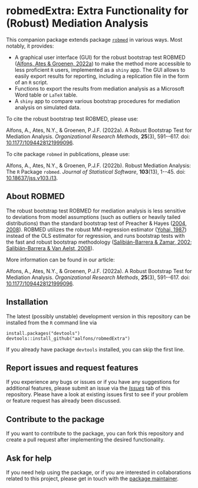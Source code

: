 # robmedExtra: Extra Functionality for (Robust) Mediation Analysis

This companion package extends package [`robmed`](https://github.com/aalfons/robmed) in various ways.  Most notably, it provides:

- A graphical user interface (GUI) for the robust bootstrap test ROBMED ([Alfons, Ates & Groenen, 2022a](https://doi.org/10.1177/1094428121999096)) to make the method more accessible to less proficient `R` users, implemented as a `shiny` app. The GUI allows to easily export results for reporting, including a replication file in the form of an `R` script.
- Functions to export the results from mediation analysis as a Microsoft Word table or `LaTeX` table.
- A `shiny` app to compare various bootstrap procedures for mediation analysis on simulated data.

To cite the robust bootstrap test ROBMED, please use:

Alfons, A., Ates, N.Y., & Groenen, P.J.F. (2022a). A Robust Bootstrap Test for Mediation Analysis. *Organizational Research Methods*, **25**(3), 591--617. doi: [10.1177/1094428121999096](https://doi.org/10.1177/1094428121999096).

To cite package `robmed` in publications, please use:

Alfons, A., Ates, N.Y., & Groenen, P.J.F. (2022b). Robust Mediation Analysis: The `R` Package `robmed`. *Journal of Statistical Software*, **103**(13), 1--45. doi: [10.18637/jss.v103.i13](https://doi.org/10.18637/jss.v103.i13).


## About ROBMED

The robust bootstrap test ROBMED for mediation analysis is less sensitive to deviations from model assumptions (such as outliers or heavily tailed distributions) than the standard bootstrap test of Preacher & Hayes ([2004](https://doi.org/10.3758/BF03206553), [2008](https://doi.org/10.3758/BRM.40.3.879)).  ROBMED utilizes the robust MM-regression estimator ([Yohai, 1987](https://doi.org/10.1214/aos/1176350366)) instead of the OLS estimator for regression, and runs bootstrap tests with the fast and robust bootstrap methodology ([Salibián-Barrera & Zamar, 2002](https://doi.org/10.1214/aos/1021379865); [Salibián-Barrera & Van Aelst, 2008](https://doi.org/10.1016/j.csda.2008.05.007)).

More information can be found in our article:

Alfons, A., Ates, N.Y., & Groenen, P.J.F. (2022a). A Robust Bootstrap Test for Mediation Analysis. *Organizational Research Methods*, **25**(3), 591--617. doi: [10.1177/1094428121999096](https://doi.org/10.1177/1094428121999096).


## Installation

The latest (possibly unstable) development version in this repository can be installed from the `R` command line via

```
install.packages("devtools")
devtools::install_github("aalfons/robmedExtra")
```

If you already have package `devtools` installed, you can skip the first line.


## Report issues and request features

If you experience any bugs or issues or if you have any suggestions for additional features, please submit an issue via the [*Issues*](https://github.com/aalfons/robmedExtra/issues) tab of this repository.  Please have a look at existing issues first to see if your problem or feature request has already been discussed.


## Contribute to the package

If you want to contribute to the package, you can fork this repository and create a pull request after implementing the desired functionality.


## Ask for help

If you need help using the package, or if you are interested in collaborations related to this project, please get in touch with the [package maintainer](https://personal.eur.nl/alfons/).

